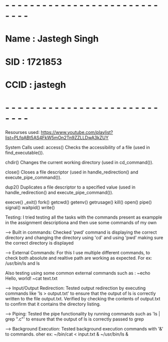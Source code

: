 # - - - - - - - - - - - - - - - - - - - - - - - - - - - - -
# Name : Jastegh Singh
# SID : 1721853
# CCID : jastegh
# - - - - - - - - - - - - - - - - - - - - - - - - - - - - -

Resourses used:
https://www.youtube.com/playlist?list=PLfqABt5AS4FkW5mOn2Tn9ZZLLDwA3kZUY

System Calls used:
access()
Checks the accessibility of a file (used in find_executable()).

chdir()
Changes the current working directory (used in cd_command()).

close()
Closes a file descriptor (used in handle_redirection() and execute_pipe_command()).

dup2()
Duplicates a file descriptor to a specified value (used in handle_redirection() and execute_pipe_command()).

execve()
_exit()
fork()
getcwd()
getenv()
getrusage()
kill()
open()
pipe()
signal()
waitpid()
write()


Testing: I tried testing all the tasks with the commands present as exampple in the assignment descriptiona and then use some commands of my own

--> Built in commands: Checked 'pwd' command is displaying the correct directory and changing the directory using 'cd' and using 'pwd' making sure the correct  directory is displayed

--> External Commands: For this I use multiple different commands, to check both absolute and realtive path are working as expected.
For ex:
/usr/bin/ls   and    ls

Also testing using some common external commands such as :
~echo Hello, world!
~cat text.txt

--> Input/Output Redirection: Tested output redirection by executing commands like 'ls > output.txt' to ensure that the output of ls is correctly written to the file output.txt. Verified by checking the contents of output.txt to confirm that it contains the directory listing. 

--> Piping: Tested the pipe functionality by running commands such as 'ls | grep ".c"' to ensure that the output of ls is correctly passed to grep


--> Background Execution: Tested background execution commands with '&' to commands.
oher ex:
~/bin/cat < input.txt &
~/usr/bin/ls &